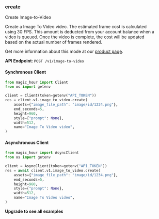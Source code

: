 
### create <a name="create"></a>
Create Image-to-Video

Create a Image To Video video. The estimated frame cost is calculated using 30 FPS. This amount is deducted from your account balance when a video is queued. Once the video is complete, the cost will be updated based on the actual number of frames rendered.
  
Get more information about this mode at our [product page](/products/image-to-video).
  

**API Endpoint**: `POST /v1/image-to-video`

#### Synchronous Client

```python
from magic_hour import Client
from os import getenv

client = Client(token=getenv("API_TOKEN"))
res = client.v1.image_to_video.create(
    assets={"image_file_path": "image/id/1234.png"},
    end_seconds=5,
    height=960,
    style={"prompt": None},
    width=512,
    name="Image To Video video",
)
```

#### Asynchronous Client

```python
from magic_hour import AsyncClient
from os import getenv

client = AsyncClient(token=getenv("API_TOKEN"))
res = await client.v1.image_to_video.create(
    assets={"image_file_path": "image/id/1234.png"},
    end_seconds=5,
    height=960,
    style={"prompt": None},
    width=512,
    name="Image To Video video",
)
```

**Upgrade to see all examples**
